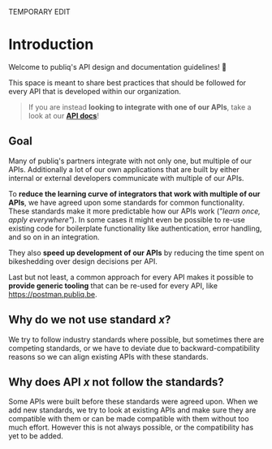 TEMPORARY EDIT

# Introduction

Welcome to publiq's API design and documentation guidelines! 👋

This space is meant to share best practices that should be followed for every API that is developed within our organization.

> If you are instead **looking to integrate with one of our APIs**, take a look at our **[API docs](https://docs.publiq.be/)**!

## Goal

Many of publiq's partners integrate with not only one, but multiple of our APIs. Additionally a lot of our own applications that are built by either internal or external developers communicate with multiple of our APIs.

To **reduce the learning curve of integrators that work with multiple of our APIs**, we have agreed upon some standards for common functionality. These standards make it more predictable how our APIs work (*"learn once, apply everywhere"*). In some cases it might even be possible to re-use existing code for boilerplate functionality like authentication, error handling, and so on in an integration.

They also **speed up development of our APIs** by reducing the time spent on bikeshedding over design decisions per API.

Last but not least, a common approach for every API makes it possible to **provide generic tooling** that can be re-used for every API, like https://postman.publiq.be.

## Why do we not use standard *x*?

We try to follow industry standards where possible, but sometimes there are competing standards, or we have to deviate due to backward-compatibility reasons so we can align existing APIs with these standards.

## Why does API *x* not follow the standards?

Some APIs were built before these standards were agreed upon. When we add new standards, we try to look at existing APIs and make sure they are compatible with them or can be made compatible with them without too much effort. However this is not always possible, or the compatibility has yet to be added.
